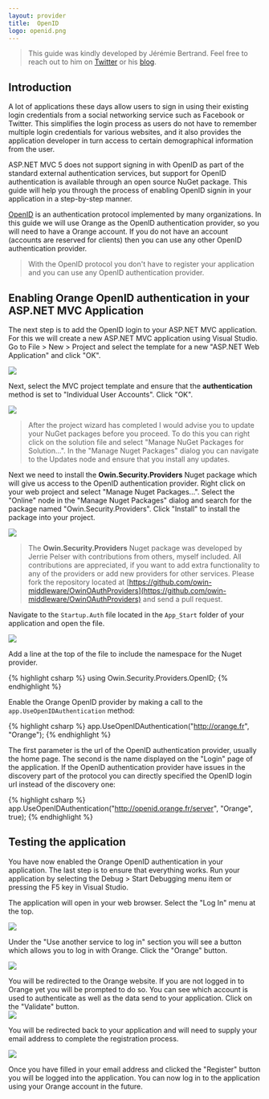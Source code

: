 ```yaml
---
layout: provider
title:  OpenID
logo: openid.png
---
```

> This guide was kindly developed by Jérémie Bertrand. Feel free to reach out to him on [Twitter](https://www.twitter.com/laedit) or his [blog](http://www.laedit.net/).

## Introduction

A lot of applications these days allow users to sign in using their existing login credentials from a social networking service such as Facebook or Twitter.  This simplifies the login process as users do not have to remember multiple login credentials for various websites, and it also provides the application developer in turn access to certain demographical information from the user.

ASP.NET MVC 5 does not support signing in with OpenID as part of the standard external authentication services, but support for OpenID authentication is available through an open source NuGet package. This guide will help you through the process of enabling OpenID signin in your application in a step-by-step manner.

[OpenID](http://openid.net/) is an authentication protocol implemented by many organizations. In this guide we will use Orange as the OpenID authentication provider, so you will need to have a Orange account. If you do not have an account (accounts are reserved for clients) then you can use any other OpenID authentication provider.

> With the OpenID protocol you don't have to register your application and you can use any OpenID authentication provider.

## Enabling Orange OpenID authentication in your ASP.NET MVC Application

The next step is to add the OpenID login to your ASP.NET MVC application.  For this we will create a new ASP.NET MVC application using Visual Studio. Go to File > New > Project and select the template for a new "ASP.NET Web Application" and click "OK".

![](/images/guides/openid/New_Project.png)

Next, select the MVC project template and ensure that the **authentication** method is set to "Individual User Accounts".  Click "OK".

![](/images/guides/openid/New_ASP.NET_Project_WebApplication1.png)

> After the project wizard has completed I would advise you to update your NuGet packages before you proceed.  To do this you can right click on the solution file and select "Manage NuGet Packages for Solution...".  In the "Manage Nuget Packages" dialog you can navigate to the Updates node and ensure that you install any updates.

Next we need to install the **Owin.Security.Providers** Nuget package which will give us access to the OpenID authentication provider.  Right click on your web project and select "Manage Nuget Packages...". Select the "Online" node in the "Manage Nuget Packages" dialog and search for the package named "Owin.Security.Providers".  Click "Install" to install the package into your project.

![](/images/guides/openid/Manage_NuGet_Packages.png)

> The **Owin.Security.Providers** Nuget package was developed by Jerrie Pelser with contributions from others, myself included. All contributions are appreciated, if you want to add extra functionality to any of the providers or add new providers for other services. Please fork the repository located at [https://github.com/owin-middleware/OwinOAuthProviders](https://github.com/owin-middleware/OwinOAuthProviders) and send a pull request.

Navigate to the `Startup.Auth` file located in the `App_Start` folder of your application and open the file.

![](/images/guides/openid/SolutionExplorer.png)

Add a line at the top of the file to include the namespace for the Nuget provider.

{% highlight csharp %}
using Owin.Security.Providers.OpenID;
{% endhighlight %}

Enable the Orange OpenID provider by making a call to the `app.UseOpenIDAuthentication` method:

{% highlight csharp %}
app.UseOpenIDAuthentication("http://orange.fr", "Orange");
{% endhighlight %}

The first parameter is the url of the OpenID authentication provider, usually the home page. The second is the name displayed on the "Login" page of the application.
If the OpenID authentication provider have issues in the discovery part of the protocol you can directly specified the OpenID login url instead of the discovery one:

{% highlight csharp %}
app.UseOpenIDAuthentication("http://openid.orange.fr/server", "Orange", true);
{% endhighlight %}

## Testing the application

You have now enabled the Orange OpenID authentication in your application.  The last step is to ensure that everything works.  Run your application by selecting the Debug > Start Debugging menu item or pressing the F5 key in Visual Studio.

The application will open in your web browser.  Select the "Log In" menu at the top.

![](/images/guides/openid/GoToLoginPage.png)

Under the "Use another service to log in" section you will see a button which allows you to log in with Orange.  Click the "Orange" button.

![](/images/guides/openid/LoginWithOrangeOpenID.png)

You will be redirected to the Orange website.  If you are not logged in to Orange yet you will be prompted to do so.
You can see which account is used to authenticate as well as the data send to your application.
Click on the "Validate" button.  
![](/images/guides/openid/OrangeOpenID_Sign_In.png)

You will be redirected back to your application and will need to supply your email address to complete the registration process.

![](/images/guides/openid/Complete_Registration.png)

Once you have filled in your email address and clicked the "Register" button you will be logged into the application.  You can now log in to the application using your Orange account in the future.
